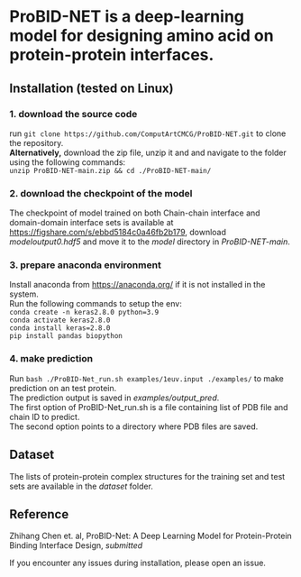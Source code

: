 # ProBID-NET is a deep-learning model for designing amino acid on protein-protein interfaces.

## Installation (tested on Linux)
### 1. download the source code 
   run `git clone https://github.com/ComputArtCMCG/ProBID-NET.git` to clone the repository. \
   **Alternatively,**
   download the zip file, unzip it and and navigate to the folder using the following commands:\
   `unzip ProBID-NET-main.zip && cd ./ProBID-NET-main/`
   
### 2. download the checkpoint of the model
   The checkpoint of model trained on both Chain-chain interface and domain-domain interface sets is available at    https://figshare.com/s/ebbd5184c0a46fb2b179, download *modeloutput0.hdf5* and move it to the *model* directory in *ProBID-NET-main*.

### 3. prepare anaconda environment
   Install anaconda from https://anaconda.org/ if it is not installed in the system.\
   Run the following commands to setup the env:\
   `conda create -n keras2.8.0 python=3.9`\
   `conda activate keras2.8.0`\
   `conda install keras=2.8.0`\
   `pip install pandas biopython`

### 4. make prediction
   Run `bash ./ProBID-Net_run.sh examples/1euv.input ./examples/` to make prediction on an test protein.\
   The prediction output is saved in *examples/output_pred*.\
   The first option of ProBID-Net_run.sh is a file containing list of PDB file and chain ID to predict.\
   The second option points to a directory where PDB files are saved.


## Dataset
The lists of protein-protein complex structures for the training set and  test sets are available in the *dataset* folder.


## Reference
Zhihang Chen et. al, ProBID-Net: A Deep Learning Model for Protein-Protein Binding Interface Design, *submitted*  


   

If you encounter any issues during installation, please open an issue.


